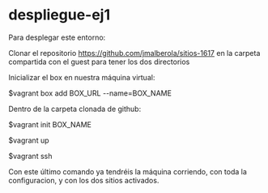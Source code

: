 # despliegue-ej1

Para desplegar este entorno:

Clonar el repositorio https://github.com/jmalberola/sitios-1617 en la carpeta compartida con el guest para tener los dos directorios

Inicializar el box en nuestra máquina virtual:

$vagrant box add BOX_URL --name=BOX_NAME

Dentro de la carpeta clonada de github:

$vagrant init BOX_NAME

$vagrant up

$vagrant ssh

Con este último comando ya tendréis la máquina corriendo, con toda la configuracion, y con los dos sitios activados.
